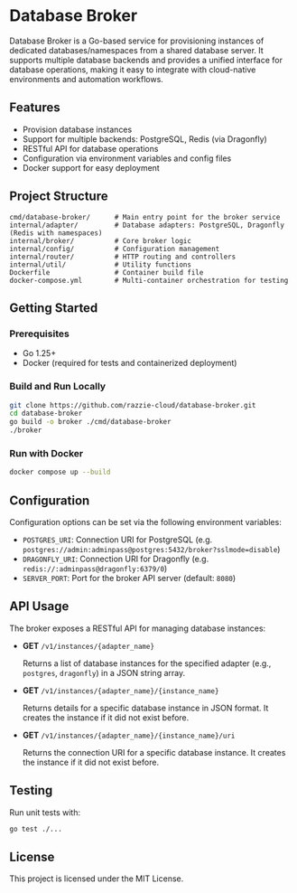 # Database Broker

Database Broker is a Go-based service for provisioning instances of dedicated databases/namespaces from a shared database server. It supports multiple database backends and provides a unified interface for database operations, making it easy to integrate with cloud-native environments and automation workflows.

## Features
- Provision database instances
- Support for multiple backends: PostgreSQL, Redis (via Dragonfly)
- RESTful API for database operations
- Configuration via environment variables and config files
- Docker support for easy deployment

## Project Structure
```
cmd/database-broker/      # Main entry point for the broker service
internal/adapter/         # Database adapters: PostgreSQL, Dragonfly (Redis with namespaces)
internal/broker/          # Core broker logic
internal/config/          # Configuration management
internal/router/          # HTTP routing and controllers
internal/util/            # Utility functions
Dockerfile                # Container build file
docker-compose.yml        # Multi-container orchestration for testing
```

## Getting Started

### Prerequisites
- Go 1.25+
- Docker (required for tests and containerized deployment)

### Build and Run Locally
```bash
git clone https://github.com/razzie-cloud/database-broker.git
cd database-broker
go build -o broker ./cmd/database-broker
./broker
```

### Run with Docker
```bash
docker compose up --build
```

## Configuration
Configuration options can be set via the following environment variables:

- `POSTGRES_URI`: Connection URI for PostgreSQL (e.g. `postgres://admin:adminpass@postgres:5432/broker?sslmode=disable`)
- `DRAGONFLY_URI`: Connection URI for Dragonfly (e.g. `redis://:adminpass@dragonfly:6379/0`)
- `SERVER_PORT`: Port for the broker API server (default: `8080`)

## API Usage

The broker exposes a RESTful API for managing database instances:

* **GET** `/v1/instances/{adapter_name}`

  Returns a list of database instances for the specified adapter (e.g., `postgres`, `dragonfly`) in a JSON string array.

* **GET** `/v1/instances/{adapter_name}/{instance_name}`

  Returns details for a specific database instance in JSON format. It creates the instance if it did not exist before.

* **GET** `/v1/instances/{adapter_name}/{instance_name}/uri`

  Returns the connection URI for a specific database instance. It creates the instance if it did not exist before.

## Testing
Run unit tests with:
```bash
go test ./...
```

## License
This project is licensed under the MIT License.
